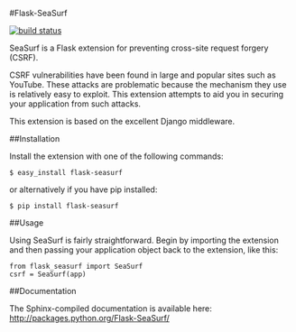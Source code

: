 #Flask-SeaSurf

[![build status](https://secure.travis-ci.org/maxcountryman/flask-seasurf.png?branch=master)](https://travis-ci.org/#!/maxcountryman/flask-seasurf)

SeaSurf is a Flask extension for preventing cross-site request forgery (CSRF). 

CSRF vulnerabilities have been found in large and popular sites such as 
YouTube. These attacks are problematic because the mechanism they use is 
relatively easy to exploit. This extension attempts to aid you in securing 
your application from such attacks.

This extension is based on the excellent Django middleware.


##Installation

Install the extension with one of the following commands:

    $ easy_install flask-seasurf

or alternatively if you have pip installed:

    $ pip install flask-seasurf


##Usage

Using SeaSurf is fairly straightforward. Begin by importing the extension and 
then passing your application object back to the extension, like this:

    from flask_seasurf import SeaSurf
    csrf = SeaSurf(app)


##Documentation

The Sphinx-compiled documentation is available here: http://packages.python.org/Flask-SeaSurf/
